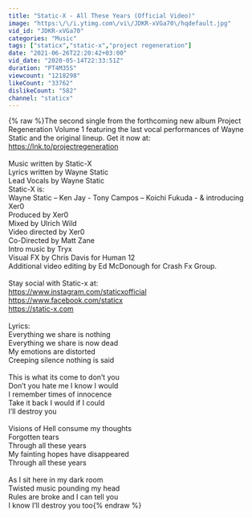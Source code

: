 ```yaml
---
title: "Static-X - All These Years (Official Video)"
image: "https:\/\/i.ytimg.com\/vi\/JDKR-xVGa70\/hqdefault.jpg"
vid_id: "JDKR-xVGa70"
categories: "Music"
tags: ["staticx","static-x","project regeneration"]
date: "2021-06-26T22:20:42+03:00"
vid_date: "2020-05-14T22:33:51Z"
duration: "PT4M35S"
viewcount: "1218298"
likeCount: "33762"
dislikeCount: "582"
channel: "staticx"
---
```

{% raw %}The second single from the forthcoming new album Project Regeneration Volume 1 featuring the last vocal performances of Wayne Static and the original lineup. Get it now at: <a rel="nofollow" target="blank" href="https://lnk.to/projectregeneration">https://lnk.to/projectregeneration</a><br /><br />Music written by Static-X<br />Lyrics written by Wayne Static<br />Lead Vocals by Wayne Static<br />Static-X is:<br />Wayne Static – Ken Jay - Tony Campos – Koichi Fukuda - &amp; introducing Xer0<br />Produced by Xer0<br />Mixed by Ulrich Wild<br />Video directed by Xer0<br />Co-Directed by Matt Zane<br />Intro music by Tryx<br />Visual FX by Chris Davis for Human 12 <br />Additional video editing by Ed McDonough for Crash Fx Group.  <br /><br />Stay social with Static-x at:<br /><a rel="nofollow" target="blank" href="https://www.instagram.com/staticxofficial">https://www.instagram.com/staticxofficial</a><br /><a rel="nofollow" target="blank" href="https://www.facebook.com/staticx">https://www.facebook.com/staticx</a><br /><a rel="nofollow" target="blank" href="https://static-x.com">https://static-x.com</a><br /><br />Lyrics:<br />Everything we share is nothing <br />Everything we share is now dead<br />My emotions are distorted<br />Creeping silence nothing is said<br /> <br />This is what its come to don’t you<br />Don’t you hate me I know I would<br />I remember times of innocence <br />Take it back I would if I could<br />I’ll destroy you<br /> <br />Visions of Hell consume my thoughts<br />Forgotten tears<br />Through all these years<br />My  fainting hopes have disappeared<br />Through all these years<br /> <br />As I sit here in my dark room<br />Twisted music pounding my head<br />Rules are broke and I can tell you<br />I know I’ll destroy you too{% endraw %}

